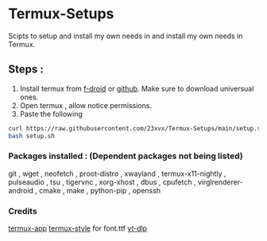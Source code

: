 # Termux-Setups
<p>Scipts to setup and install my own needs in and install my own needs in Termux.</p> 

## Steps : 
1. Install termux from [f-droid](https://f-droid.org/en/packages/com.termux/) or [github](https://github.com/termux/termux-app/releases/tag/v0.118.0). Make sure to download universual ones.
2. Open termux , allow notice permissions. 
3. Paste the following 

```bash 
curl https://raw.githubusercontent.com/23xvx/Termux-Setups/main/setup.sh >> setup.sh 
bash setup.sh 
```

### Packages installed : (Dependent packages not being listed)
git , wget , neofetch , proot-distro , xwayland , termux-x11-nightly , pulseaudio , tsu , tigervnc , xorg-xhost , dbus , cpufetch , virglrenderer-android , cmake , make , python-pip , openssh

### Credits 
[termux-app](https://github.com/termux/termux-app)
[termux-style](https://github.com/adi1090x/termux-style) for font.ttf 
[yt-dlp](https://github.com/yt-dlp/yt-dlp)









